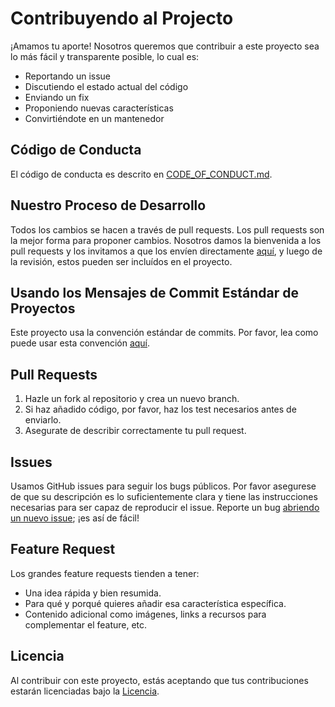 # Contribuyendo al Projecto

¡Amamos tu aporte! Nosotros queremos que contribuir a este proyecto sea lo más fácil y transparente posible, lo cual es:

- Reportando un issue
- Discutiendo el estado actual del código
- Enviando un fix
- Proponiendo nuevas características
- Convirtiéndote en un mantenedor

## Código de Conducta

El código de conducta es descrito en [CODE_OF_CONDUCT.md](https://github.com/Seezly/covid19-venezuelan-stats/blob/main/CODE_OF_CONDUCT.md).

## Nuestro Proceso de Desarrollo

Todos los cambios se hacen a través de pull requests. Los pull requests son la mejor forma para proponer cambios. Nosotros damos la bienvenida a los pull requests y los invitamos a que los envíen directamente [aquí](https://github.com/Seezly/covid19-venezuelan-stats/pulls), y luego de la revisión, estos pueden ser incluídos en el proyecto.

## Usando los Mensajes de Commit Estándar de Proyectos

Este proyecto usa la convención estándar de commits. Por favor, lea como puede usar esta convención [aquí](https://www.conventionalcommits.org/en/v1.0.0-beta.2/).

## Pull Requests

1. Hazle un fork al repositorio y crea un nuevo branch.
2. Si haz añadido código, por favor, haz los test necesarios antes de enviarlo.
3. Asegurate de describir correctamente tu pull request.

## Issues

Usamos GitHub issues para seguir los bugs públicos. Por favor asegurese de que su descripción es lo suficientemente clara y tiene las instrucciones necesarias para ser capaz de reproducir el issue. Reporte un bug [abriendo un nuevo issue](https://github.com/Seezly/covid19-venezuelan-stats/issues); ¡es así de fácil!

## Feature Request

Los grandes feature requests tienden a tener:

- Una idea rápida y bien resumida.
- Para qué y porqué quieres añadir esa característica específica.
- Contenido adicional como imágenes, links a recursos para complementar el feature, etc.

## Licencia

Al contribuir con este proyecto, estás aceptando que tus contribuciones estarán licenciadas bajo la [Licencia](https://github.com/Seezly/covid19-venezuelan-stats/blob/main/LICENSE).